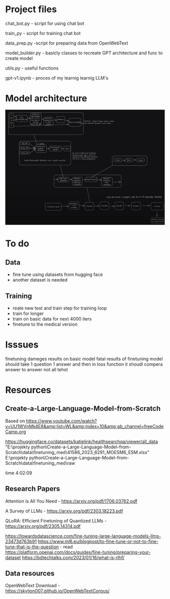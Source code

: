# Project files
chat_bot.py - script for using chat bot

train_py - script for training chat bot

data_prep.py -script for preparing data from OpenWebText

model_builder.py - basicly classes to recreate GPT architecture and func to create model

utils.py - useful functions

gpt-v1.ipynb - proces of my learnig learnig LLM's

# Model architecture
![Alt text](Model_Architecture.png)

# To do
## Data
+ fine tune using datasets from hugging face
+ another dataset is needed
## Training
+ reate new test and train step for training loop
+ train for longer
+ train on basic data for next 4000 iters
+ finetune to the medical version

# Isssues
finetuning dameges results on basic model
fatal results of finetuning
model should take 1 question 1 answer and then in loss function it shoudl compera answer to answer not all tehst

# Resources
## Create-a-Large-Language-Model-from-Scratch
Based on https://www.youtube.com/watch?v=UU1WVnMk4E8&amp;list=WL&amp;index=10&amp;ab_channel=freeCodeCamp.org

https://huggingface.co/datasets/katielink/healthsearchqa/viewer/all_data
"E:\projekty python\Create-a-Large-Language-Model-from-Scratch\data\finetuning_med\41586_2023_6291_MOESM6_ESM.xlsx"
E:\projekty python\Create-a-Large-Language-Model-from-Scratch\data\finetuning_med\raw

time 4:02:09

## Research Papers
Attention is All You Need - https://arxiv.org/pdf/1706.03762.pdf

A Survey of LLMs - https://arxiv.org/pdf/2303.18223.pdf

QLoRA: Efficient Finetuning of Quantized LLMs - https://arxiv.org/pdf/2305.14314.pdf

https://towardsdatascience.com/fine-tuning-large-language-models-llms-23473d763b91
https://www.ml6.eu/blogpost/to-fine-tune-or-not-to-fine-tune-that-is-the-question - read
https://platform.openai.com/docs/guides/fine-tuning/preparing-your-dataset
https://bdtechtalks.com/2023/01/16/what-is-rlhf/

## Data resources
OpenWebText Download - https://skylion007.github.io/OpenWebTextCorpus/
